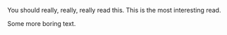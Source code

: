 You should really, really, really read this.
This is the most interesting read.

Some more boring text.

